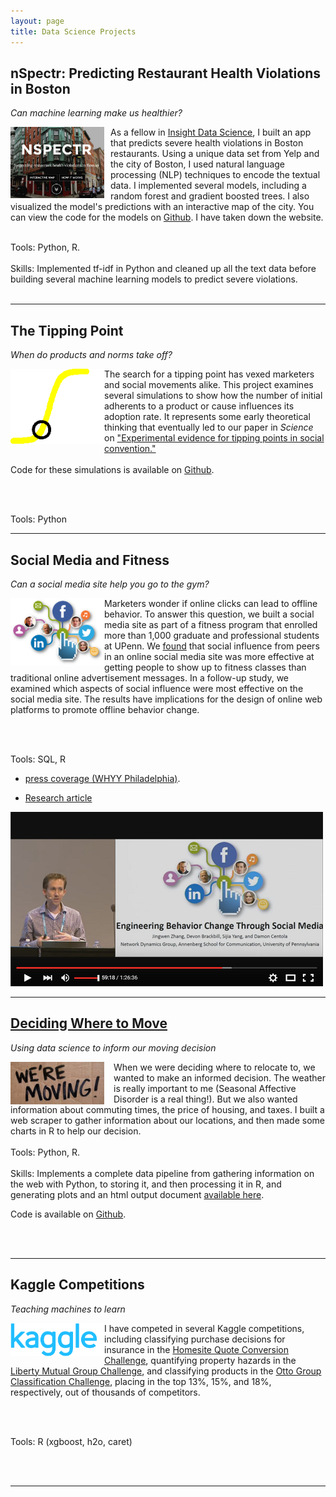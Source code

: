 ```yaml
---
layout: page
title: Data Science Projects
---
```


## nSpectr: Predicting Restaurant Health Violations in Boston

*Can machine learning make us healthier?*

<div class="floating-box">

<a href="http://www.nspectr.org"><img height="auto" width="150px" style="float: left; margin: 0px 10px 0px 0px;" src="/img/nspectr.png"  /></a>

As a fellow in <a href=http://www.insightdatascience.com>Insight Data Science</a>, I built an app that predicts severe health violations  in Boston restaurants. Using a unique data set from Yelp and the city of Boston, I used natural language processing (NLP) techniques to encode the textual data. I implemented several models, including a random forest and gradient boosted trees. I also visualized the model's predictions with an interactive map of the city. You can view the code for the models on <a href=https://github.com/devonbrackbill/project_nspectr>Github</a>. I have taken down the website.

<br>
Tools: Python, R.
<br><br>
Skills: Implemented tf-idf in Python and cleaned up all the text data before building several machine learning models to predict severe violations.

<br>
<br>

</div>

<hr>

## The Tipping Point

*When do products and norms take off?*

<div class="floating-box">

<img height="auto" width="150px" style="float: left; margin: 0px 0px 0px 0px;" src="/img/tippingPoint.png"  />

The search for a tipping point has vexed marketers and social movements alike. This project examines several simulations to show how the number of initial adherents to a product or cause influences its adoption rate. It represents some early theoretical thinking that eventually led to our paper in <i>Science</i> on <a href="http://science.sciencemag.org/content/360/6393/1116">"Experimental evidence for tipping points in social convention."</a>
<br>
<br>
Code for these simulations is available on <a href="https://github.com/devonbrackbill/CommittedMinorities">Github</a>.

<br><br>

Tools: Python
</div>

<hr>

## Social Media and Fitness

*Can a social media site help you go to the gym?*

<img height="auto" width="150px" style="float: left; margin: 0px 0px 0px 0px;" src="/img/fitness.png"  />

Marketers wonder if online clicks can lead to offline behavior. To answer this question, we built a social media site as part of a fitness program that enrolled more than 1,000 graduate and professional students at UPenn. We <a href="http://www.sciencedirect.com/science/article/pii/S2211335515001072">found</a> that social influence from peers in an online social media site was more effective at getting people to show up to fitness classes than traditional online advertisement messages. In a follow-up study, we examined which aspects of social influence were most effective on the social media site. The results have implications for the design of online web platforms to promote offline behavior change.

<br><br>

Tools: SQL, R

* [press coverage (WHYY Philadelphia)](http://www.newsworks.org/index.php/health-science/item/86985-hitting-the-gym-with-the-help-of-online-social-networks).

* [Research article](../PreventativeMedRep.pdf) 

[![Helsinki talk](/img/talk.png)](https://youtu.be/auvv9MHTzfs?t=59m4s "Helsinki Talk")

<hr>

## [Deciding Where to Move](../projects/MovingDecision.html)

*Using data science to inform our moving decision*

<div class="floating-box">

<img height="auto" width="150px" style="float: left; margin: 0px 15px 0px 0px;" src="/img/moving.jpg"  />

When we were deciding where to relocate to, we wanted to make an informed decision. The weather is really important to me (Seasonal Affective Disorder is a real thing!). But we also wanted information about commuting times, the price of housing, and taxes. I built a web scraper to gather information about our locations, and then made some charts in R to help our decision.
<br><br>
Tools: Python, R.
<br><br>
Skills: Implements a complete data pipeline from gathering information on the web with Python, to storing it, and then processing it in R, and generating plots and an html output document <a href="../projects/MovingDecision.html">available here</a>.

Code is available on <a href="https://github.com/devonbrackbill/MovingDecision">Github</a>.

<br>
<br>

</div>

<hr>

## Kaggle Competitions

*Teaching machines to learn*

<div class="floating-box">

<a href="https://www.kaggle.com/devonbrackbill"><img height="auto" width="150px" style="float: left; margin: 0px 0px 0px 0px;" src="/img/kaggle.png"  /></a>

I have competed in several Kaggle competitions, including classifying purchase decisions for insurance in the <a href="https://www.kaggle.com/c/homesite-quote-conversion">Homesite Quote Conversion Challenge</a>, quantifying property hazards in the <a href="https://www.kaggle.com/c/liberty-mutual-group-property-inspection-prediction">Liberty Mutual Group Challenge</a>, and classifying products in the <a href="https://www.kaggle.com/c/otto-group-product-classification-challenge">Otto Group Classification Challenge</a>, placing in the top 13%, 15%, and 18%, respectively, out of thousands of competitors.

<br><br>

Tools: R (xgboost, h2o, caret)

<br>
<br>
</div>

<hr>